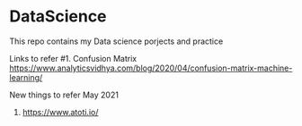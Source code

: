 # DataScience
This repo contains my Data science porjects and practice

Links to refer
#1. Confusion Matrix
https://www.analyticsvidhya.com/blog/2020/04/confusion-matrix-machine-learning/

New things to refer
May 2021
1. https://www.atoti.io/
